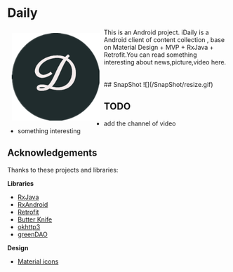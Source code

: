# Daily

<img src="/app/src/main/res/drawable/head.png" align="left" width="200" hspace="10" vspace="10">
This is an Android project. iDaily is a Android client of content collection , base on Material Design + MVP + RxJava + Retrofit.You can read something interesting about news,picture,video here. </br>

<div style="display:flex;" >

</div>
</br></br>
## SnapShot
![](/SnapShot/resize.gif)
</div>

## TODO

- add the channel of video
- something interesting

## Acknowledgements

Thanks to these projects and libraries:

**Libraries**

- [RxJava](https://github.com/ReactiveX/RxJava)
- [RxAndroid](https://github.com/ReactiveX/RxAndroid)
- [Retrofit](https://github.com/square/retrofit)
- [Butter Knife](https://github.com/JakeWharton/butterknife)
- [okhttp3](https://github.com/square/okhttp)
- [greenDAO](https://github.com/greenrobot/greenDAO)

**Design**

- [Material icons](https://design.google.com/icons/)
